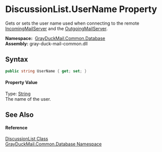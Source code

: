 DiscussionList.UserName Property
================================
Gets or sets the user name used when connecting to the remote [IncomingMailServer][1] and the [OutgoingMailServer][2].

  **Namespace:**  [GrayDuckMail.Common.Database][3]  
  **Assembly:** gray-duck-mail-common.dll

Syntax
------

```csharp
public string UserName { get; set; }
```

#### Property Value
Type: [String][4]  
 The name of the user. 

See Also
--------

#### Reference
[DiscussionList Class][5]  
[GrayDuckMail.Common.Database Namespace][3]  

[1]: IncomingMailServer.md
[2]: OutgoingMailServer.md
[3]: ../README.md
[4]: https://docs.microsoft.com/dotnet/api/system.string
[5]: README.md